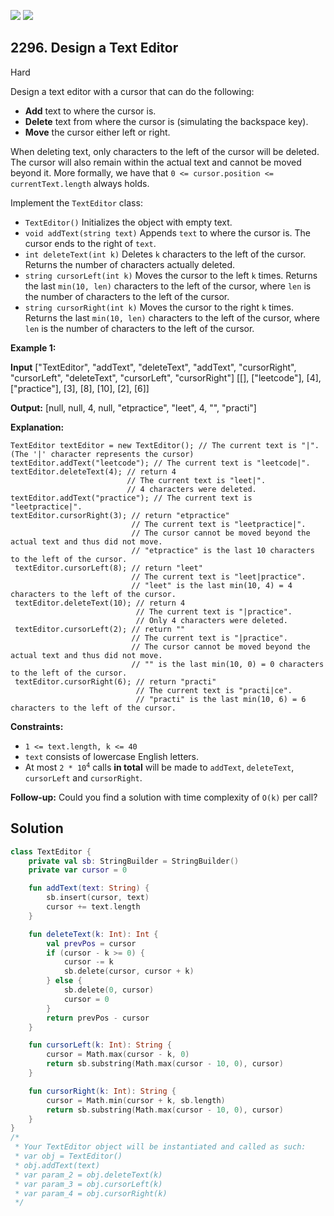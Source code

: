 [![](https://img.shields.io/github/stars/javadev/LeetCode-in-Kotlin?label=Stars&style=flat-square)](https://github.com/javadev/LeetCode-in-Kotlin)
[![](https://img.shields.io/github/forks/javadev/LeetCode-in-Kotlin?label=Fork%20me%20on%20GitHub%20&style=flat-square)](https://github.com/javadev/LeetCode-in-Kotlin/fork)

## 2296\. Design a Text Editor

Hard

Design a text editor with a cursor that can do the following:

*   **Add** text to where the cursor is.
*   **Delete** text from where the cursor is (simulating the backspace key).
*   **Move** the cursor either left or right.

When deleting text, only characters to the left of the cursor will be deleted. The cursor will also remain within the actual text and cannot be moved beyond it. More formally, we have that `0 <= cursor.position <= currentText.length` always holds.

Implement the `TextEditor` class:

*   `TextEditor()` Initializes the object with empty text.
*   `void addText(string text)` Appends `text` to where the cursor is. The cursor ends to the right of `text`.
*   `int deleteText(int k)` Deletes `k` characters to the left of the cursor. Returns the number of characters actually deleted.
*   `string cursorLeft(int k)` Moves the cursor to the left `k` times. Returns the last `min(10, len)` characters to the left of the cursor, where `len` is the number of characters to the left of the cursor.
*   `string cursorRight(int k)` Moves the cursor to the right `k` times. Returns the last `min(10, len)` characters to the left of the cursor, where `len` is the number of characters to the left of the cursor.

**Example 1:**

**Input** ["TextEditor", "addText", "deleteText", "addText", "cursorRight", "cursorLeft", "deleteText", "cursorLeft", "cursorRight"] [[], ["leetcode"], [4], ["practice"], [3], [8], [10], [2], [6]]

**Output:** [null, null, 4, null, "etpractice", "leet", 4, "", "practi"]

**Explanation:**

    TextEditor textEditor = new TextEditor(); // The current text is "|". (The '|' character represents the cursor)
    textEditor.addText("leetcode"); // The current text is "leetcode|".
    textEditor.deleteText(4); // return 4
                              // The current text is "leet|".
                              // 4 characters were deleted.
    textEditor.addText("practice"); // The current text is "leetpractice|".
    textEditor.cursorRight(3); // return "etpractice"
                               // The current text is "leetpractice|".
                               // The cursor cannot be moved beyond the actual text and thus did not move.
                               // "etpractice" is the last 10 characters to the left of the cursor.
     textEditor.cursorLeft(8); // return "leet"
                               // The current text is "leet|practice".
                               // "leet" is the last min(10, 4) = 4 characters to the left of the cursor.
     textEditor.deleteText(10); // return 4
                                // The current text is "|practice".
                                // Only 4 characters were deleted.
     textEditor.cursorLeft(2); // return ""
                               // The current text is "|practice".
                               // The cursor cannot be moved beyond the actual text and thus did not move.
                               // "" is the last min(10, 0) = 0 characters to the left of the cursor.
     textEditor.cursorRight(6); // return "practi"
                                // The current text is "practi|ce".
                                // "practi" is the last min(10, 6) = 6 characters to the left of the cursor. 

**Constraints:**

*   `1 <= text.length, k <= 40`
*   `text` consists of lowercase English letters.
*   At most <code>2 * 10<sup>4</sup></code> calls **in total** will be made to `addText`, `deleteText`, `cursorLeft` and `cursorRight`.

**Follow-up:** Could you find a solution with time complexity of `O(k)` per call?

## Solution

```kotlin
class TextEditor {
    private val sb: StringBuilder = StringBuilder()
    private var cursor = 0

    fun addText(text: String) {
        sb.insert(cursor, text)
        cursor += text.length
    }

    fun deleteText(k: Int): Int {
        val prevPos = cursor
        if (cursor - k >= 0) {
            cursor -= k
            sb.delete(cursor, cursor + k)
        } else {
            sb.delete(0, cursor)
            cursor = 0
        }
        return prevPos - cursor
    }

    fun cursorLeft(k: Int): String {
        cursor = Math.max(cursor - k, 0)
        return sb.substring(Math.max(cursor - 10, 0), cursor)
    }

    fun cursorRight(k: Int): String {
        cursor = Math.min(cursor + k, sb.length)
        return sb.substring(Math.max(cursor - 10, 0), cursor)
    }
}
/*
 * Your TextEditor object will be instantiated and called as such:
 * var obj = TextEditor()
 * obj.addText(text)
 * var param_2 = obj.deleteText(k)
 * var param_3 = obj.cursorLeft(k)
 * var param_4 = obj.cursorRight(k)
 */
```
